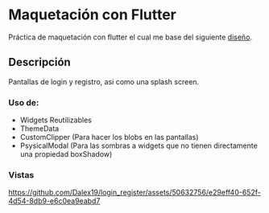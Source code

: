 # Maquetación con Flutter

Práctica de maquetación con flutter el cual me base del siguiente [diseño](https://dribbble.com/shots/18577798-App-Login-Design).

## Descripción

Pantallas de login y registro, asi como una splash screen.

### Uso de:
- Widgets Reutilizables
- ThemeData
- CustomClipper (Para hacer los blobs en las pantallas)
- PsysicalModal (Para las sombras a widgets que no tienen directamente una propiedad boxShadow)

### Vistas

https://github.com/Dalex19/login_register/assets/50632756/e29eff40-652f-4d54-8db9-e6c0ea9eabd7

